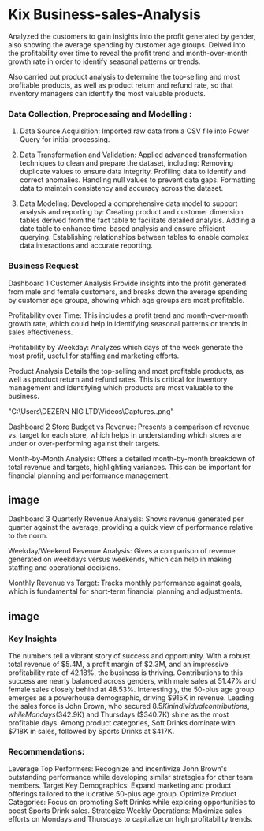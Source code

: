 # Kix Business-sales-Analysis
Analyzed the customers to gain insights into the profit generated by gender, also showing the average spending by customer age groups. Delved into the profitability over time to reveal the profit trend and month-over-month growth rate in order to identify seasonal patterns or trends.

Also carried out product analysis to determine the top-selling and most profitable products, as well as product return and refund rate, so that inventory managers can identify the most valuable products.

### Data Collection, Preprocessing and Modelling :
1. Data Source Acquisition: Imported raw data from a CSV file into Power Query for initial processing.

2. Data Transformation and Validation: Applied advanced transformation techniques to clean and prepare the dataset, including:
Removing duplicate values to ensure data integrity.
Profiling data to identify and correct anomalies.
Handling null values to prevent data gaps.
Formatting data to maintain consistency and accuracy across the dataset.

3. Data Modeling: Developed a comprehensive data model to support analysis and reporting by:
Creating product and customer dimension tables derived from the fact table to facilitate detailed analysis.
Adding a date table to enhance time-based analysis and ensure efficient querying.
Establishing relationships between tables to enable complex data interactions and accurate reporting.

### Business Request
Dashboard 1
Customer Analysis
Provide insights into the profit generated from male and female customers, and breaks down the average spending by customer age groups, showing which age groups are most profitable. 

Profitability over Time: This includes a profit trend and month-over-month growth rate, which could help in identifying seasonal patterns or trends in sales effectiveness.

Profitability by Weekday: Analyzes which days of the week generate the most profit, useful for staffing and marketing efforts.

Product Analysis 
Details the top-selling and most profitable products, as well as product return and refund rates. This is critical for inventory management and identifying which products are most valuable to the business. 

"C:\Users\DEZERN NIG LTD\Videos\Captures\..png"

Dashboard 2 
Store Budget vs Revenue: Presents a comparison of revenue vs. target for each store, which helps in understanding which stores are under or over-performing against their targets.

Month-by-Month Analysis: Offers a detailed month-by-month breakdown of total revenue and targets, highlighting variances. This can be important for financial planning and performance management. 

## image

Dashboard 3 
Quarterly Revenue Analysis: Shows revenue generated per quarter against the average, providing a quick view of performance relative to the norm. 

Weekday/Weekend Revenue Analysis: Gives a comparison of revenue generated on weekdays versus weekends, which can help in making staffing and operational decisions.

Monthly Revenue vs Target: Tracks monthly performance against goals, which is fundamental for short-term financial planning and adjustments.

## image

### Key Insights
The numbers tell a vibrant story of success and opportunity. With a robust total revenue of $5.4M, a profit margin of $2.3M, and an impressive profitability rate of 42.18%, the business is thriving. Contributions to this success are nearly balanced across genders, with male sales at 51.47% and female sales closely behind at 48.53%. Interestingly, the 50-plus age group emerges as a powerhouse demographic, driving $915K in revenue. Leading the sales force is John Brown, who secured $8.5K in individual contributions, while Mondays ($342.9K) and Thursdays ($340.7K) shine as the most profitable days. Among product categories, Soft Drinks dominate with $718K in sales, followed by Sports Drinks at $417K.

### Recommendations:

Leverage Top Performers: Recognize and incentivize John Brown's outstanding performance while developing similar strategies for other team members.
Target Key Demographics: Expand marketing and product offerings tailored to the lucrative 50-plus age group.
Optimize Product Categories: Focus on promoting Soft Drinks while exploring opportunities to boost Sports Drink sales.
Strategize Weekly Operations: Maximize sales efforts on Mondays and Thursdays to capitalize on high profitability trends.


